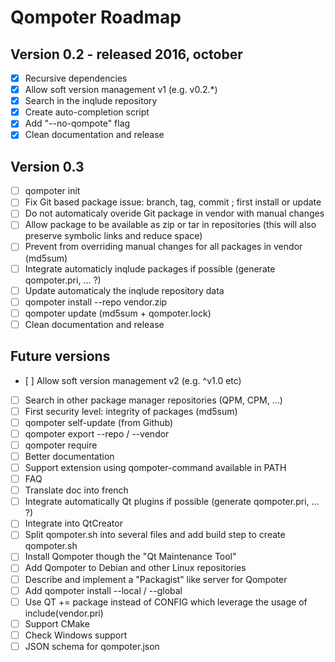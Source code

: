 Qompoter Roadmap
================

Version 0.2 - released 2016, october
-----------

* [x] Recursive dependencies
* [x] Allow soft version management v1 (e.g. v0.2.\*)
* [x] Search in the inqlude repository
* [x] Create auto-completion script
* [x] Add "--no-qompote" flag
* [x] Clean documentation and release

Version 0.3
-----------

* [ ] qompoter init
* [ ] Fix Git based package issue: branch, tag, commit ; first install or update
* [ ] Do not automaticaly overide Git package in vendor with manual changes
* [ ] Allow package to be available as zip or tar in repositories (this will also preserve symbolic links and reduce space)
* [ ] Prevent from overriding manual changes for all packages in vendor (md5sum)
* [ ] Integrate automaticly inqlude packages if possible (generate qompoter.pri, ... ?)
* [ ] Update automaticaly the inqlude repository data
* [ ] qompoter install --repo vendor.zip
* [ ] qompoter update (md5sum + qompoter.lock)
* [ ] Clean documentation and release

Future versions
-----------

* [ ] Allow soft version management v2 (e.g. ^v1.0 etc)
* [ ] Search in other package manager repositories (QPM, CPM, ...)
* [ ] First security level: integrity of packages (md5sum)
* [ ] qompoter self-update (from Github)
* [ ] qompoter export --repo / --vendor
* [ ] qompoter require
* [ ] Better documentation
* [ ] Support extension using qompoter-command available in PATH
* [ ] FAQ
* [ ] Translate doc into french
* [ ] Integrate automatically Qt plugins if possible (generate qompoter.pri, ... ?)
* [ ] Integrate into QtCreator
* [ ] Split qompoter.sh into several files and add build step to create qompoter.sh
* [ ] Install Qompoter though the "Qt Maintenance Tool"
* [ ] Add Qompoter to Debian and other Linux repositories
* [ ] Describe and implement a "Packagist" like server for Qompoter
* [ ] Add qompoter install --local / --global
* [ ] Use QT += package instead of CONFIG which leverage the usage of include(vendor.pri)
* [ ] Support CMake
* [ ] Check Windows support
* [ ] JSON schema for qompoter.json
